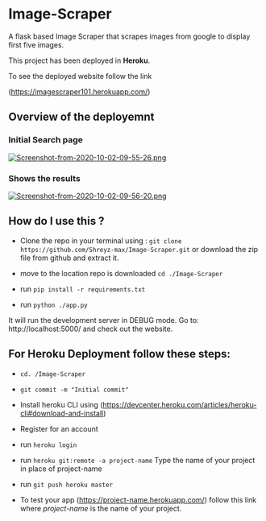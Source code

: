 # Image-Scraper
A flask based Image Scraper that scrapes images from google to display first five images.

This project has been deployed in **Heroku**.

To see the deployed website follow the link

(https://imagescraper101.herokuapp.com/)


## Overview of the deployemnt

### Initial Search page
[![Screenshot-from-2020-10-02-09-55-26.png](https://i.postimg.cc/BZ7JsJDx/Screenshot-from-2020-10-02-09-55-26.png)](https://postimg.cc/DmG9PkxZ)

### Shows the results
[![Screenshot-from-2020-10-02-09-56-20.png](https://i.postimg.cc/WbQjFS5z/Screenshot-from-2020-10-02-09-56-20.png)](https://postimg.cc/D8dRRQk3)

## How do I use this ? 

- Clone the repo in your terminal using :
`git clone https://github.com/Shreyz-max/Image-Scraper.git`
or download the zip file from github and extract it.

- move to the location repo is downloaded `cd ./Image-Scraper`
- run ```pip install -r requirements.txt```
- run ```python ./app.py```

It will run the development server in DEBUG mode. Go to: http://localhost:5000/ and check out the website.

## For Heroku Deployment follow these steps:

- `cd. /Image-Scraper`

- `git commit -m "Initial commit"`

- Install heroku CLI using (https://devcenter.heroku.com/articles/heroku-cli#download-and-install)

- Register for an account

- run `heroku login`

- run `heroku git:remote -a project-name` Type the name of your project in place of project-name

- run `git push heroku master`

- To test your app (https://project-name.herokuapp.com/) follow this link where *project-name* is the name of your project.
